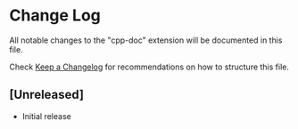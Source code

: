 # Change Log

All notable changes to the "cpp-doc" extension will be documented in this file.

Check [Keep a Changelog](http://keepachangelog.com/) for recommendations on how to structure this file.

## [Unreleased]

- Initial release